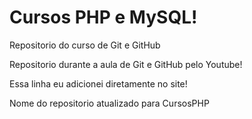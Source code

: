 # Cursos PHP e MySQL!
 Repositorio do curso de Git e GitHub

Repositorio durante a aula de Git e GitHub pelo Youtube!

Essa linha eu adicionei diretamente no site!

Nome do repositorio atualizado para CursosPHP
